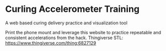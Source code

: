 # Curling Accelerometer Training
A web based curing delivery practice and visualization tool

Print the phone mount and leverage this website to practice repeatable and consistent accelerations from the hack.
Thingiverse STL: https://www.thingiverse.com/thing:6827129
